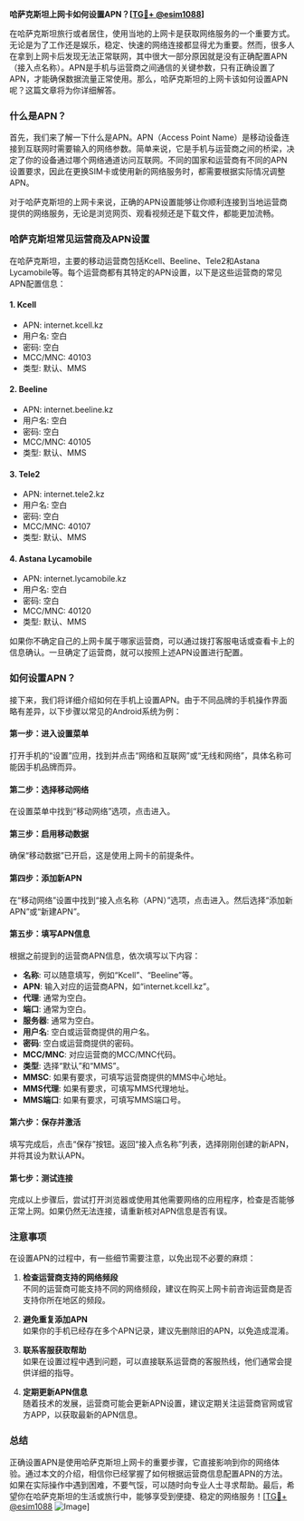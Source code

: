 **哈萨克斯坦上网卡如何设置APN？[[TG💪+ @esim1088](https://t.me/s/esim1088)]**

在哈萨克斯坦旅行或者居住，使用当地的上网卡是获取网络服务的一个重要方式。无论是为了工作还是娱乐，稳定、快速的网络连接都显得尤为重要。然而，很多人在拿到上网卡后发现无法正常联网，其中很大一部分原因就是没有正确配置APN（接入点名称）。APN是手机与运营商之间通信的关键参数，只有正确设置了APN，才能确保数据流量正常使用。那么，哈萨克斯坦的上网卡该如何设置APN呢？这篇文章将为你详细解答。

### 什么是APN？

首先，我们来了解一下什么是APN。APN（Access Point Name）是移动设备连接到互联网时需要输入的网络参数。简单来说，它是手机与运营商之间的桥梁，决定了你的设备通过哪个网络通道访问互联网。不同的国家和运营商有不同的APN设置要求，因此在更换SIM卡或使用新的网络服务时，都需要根据实际情况调整APN。

对于哈萨克斯坦的上网卡来说，正确的APN设置能够让你顺利连接到当地运营商提供的网络服务，无论是浏览网页、观看视频还是下载文件，都能更加流畅。

### 哈萨克斯坦常见运营商及APN设置

在哈萨克斯坦，主要的移动运营商包括Kcell、Beeline、Tele2和Astana Lycamobile等。每个运营商都有其特定的APN设置，以下是这些运营商的常见APN配置信息：

#### 1. Kcell
- APN: internet.kcell.kz
- 用户名: 空白
- 密码: 空白
- MCC/MNC: 40103
- 类型: 默认、MMS

#### 2. Beeline
- APN: internet.beeline.kz
- 用户名: 空白
- 密码: 空白
- MCC/MNC: 40105
- 类型: 默认、MMS

#### 3. Tele2
- APN: internet.tele2.kz
- 用户名: 空白
- 密码: 空白
- MCC/MNC: 40107
- 类型: 默认、MMS

#### 4. Astana Lycamobile
- APN: internet.lycamobile.kz
- 用户名: 空白
- 密码: 空白
- MCC/MNC: 40120
- 类型: 默认、MMS

如果你不确定自己的上网卡属于哪家运营商，可以通过拨打客服电话或查看卡上的信息确认。一旦确定了运营商，就可以按照上述APN设置进行配置。

### 如何设置APN？

接下来，我们将详细介绍如何在手机上设置APN。由于不同品牌的手机操作界面略有差异，以下步骤以常见的Android系统为例：

#### 第一步：进入设置菜单
打开手机的“设置”应用，找到并点击“网络和互联网”或“无线和网络”，具体名称可能因手机品牌而异。

#### 第二步：选择移动网络
在设置菜单中找到“移动网络”选项，点击进入。

#### 第三步：启用移动数据
确保“移动数据”已开启，这是使用上网卡的前提条件。

#### 第四步：添加新APN
在“移动网络”设置中找到“接入点名称（APN）”选项，点击进入。然后选择“添加新APN”或“新建APN”。

#### 第五步：填写APN信息
根据之前提到的运营商APN信息，依次填写以下内容：
- **名称**: 可以随意填写，例如“Kcell”、“Beeline”等。
- **APN**: 输入对应的运营商APN，如“internet.kcell.kz”。
- **代理**: 通常为空白。
- **端口**: 通常为空白。
- **服务器**: 通常为空白。
- **用户名**: 空白或运营商提供的用户名。
- **密码**: 空白或运营商提供的密码。
- **MCC/MNC**: 对应运营商的MCC/MNC代码。
- **类型**: 选择“默认”和“MMS”。
- **MMSC**: 如果有要求，可填写运营商提供的MMS中心地址。
- **MMS代理**: 如果有要求，可填写MMS代理地址。
- **MMS端口**: 如果有要求，可填写MMS端口号。

#### 第六步：保存并激活
填写完成后，点击“保存”按钮。返回“接入点名称”列表，选择刚刚创建的新APN，并将其设为默认APN。

#### 第七步：测试连接
完成以上步骤后，尝试打开浏览器或使用其他需要网络的应用程序，检查是否能够正常上网。如果仍然无法连接，请重新核对APN信息是否有误。

### 注意事项

在设置APN的过程中，有一些细节需要注意，以免出现不必要的麻烦：

1. **检查运营商支持的网络频段**  
   不同的运营商可能支持不同的网络频段，建议在购买上网卡前咨询运营商是否支持你所在地区的频段。

2. **避免重复添加APN**  
   如果你的手机已经存在多个APN记录，建议先删除旧的APN，以免造成混淆。

3. **联系客服获取帮助**  
   如果在设置过程中遇到问题，可以直接联系运营商的客服热线，他们通常会提供详细的指导。

4. **定期更新APN信息**  
   随着技术的发展，运营商可能会更新APN设置，建议定期关注运营商官网或官方APP，以获取最新的APN信息。

### 总结

正确设置APN是使用哈萨克斯坦上网卡的重要步骤，它直接影响到你的网络体验。通过本文的介绍，相信你已经掌握了如何根据运营商信息配置APN的方法。如果在实际操作中遇到困难，不要气馁，可以随时向专业人士寻求帮助。最后，希望你在哈萨克斯坦的生活或旅行中，能够享受到便捷、稳定的网络服务！[[TG💪+ @esim1088](https://t.me/s/esim1088) ![Image](https://i.postimg.cc/4NQfJmqS/Snipaste-2025-05-13-00-14-12.png)]